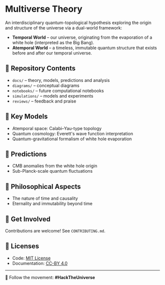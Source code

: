 
# Multiverse Theory

An interdisciplinary quantum-topological hypothesis exploring the origin and structure of the universe via a dual-world framework:
- **Temporal World** – our universe, originating from the evaporation of a white hole (interpreted as the Big Bang).
- **Atemporal World** – a timeless, immutable quantum structure that exists before and after our temporal universe.

## 📘 Repository Contents

- `docs/` – theory, models, predictions and analysis
- `diagrams/` – conceptual diagrams
- `notebooks/` – future computational notebooks
- `simulations/` – models and experiments
- `reviews/` – feedback and praise

## 📐 Key Models

- Atemporal space: Calabi–Yau-type topology
- Quantum cosmology: Everett's wave function interpretation
- Quantum-gravitational formalism of white hole evaporation

## 🔭 Predictions

- CMB anomalies from the white hole origin
- Sub-Planck-scale quantum fluctuations

## 🧠 Philosophical Aspects

- The nature of time and causality
- Eternality and immutability beyond time

## 🚀 Get Involved

Contributions are welcome! See `CONTRIBUTING.md`.

## 🧾 Licenses

- Code: [MIT License](./LICENSE)
- Documentation: [CC-BY 4.0](./docs/CC-BY-4.0.md)


---

📡 Follow the movement: **#HackTheUniverse**
